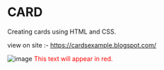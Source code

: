 # CARD
 Creating cards using HTML and CSS.

view on site :- https://cardsexample.blogspot.com/

![image](https://github.com/user-attachments/assets/b06b69de-ffae-47ff-86c1-58c342a4e821)
<span style="color:red">This text will appear in red.</span>
